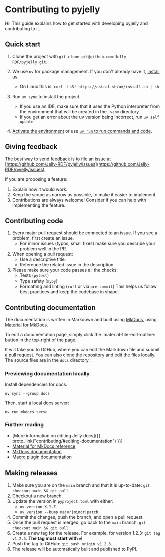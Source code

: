 # Contributing to pyjelly

Hi! This guide explains how to get started with developing pyjelly and contributing to it.

## Quick start

1. Clone the project with `git clone git@github.com:Jelly-RDF/pyjelly.git`.

2. We use `uv` for package management. If you don't already have it, [install uv](https://github.com/astral-sh/uv).
    * On Linux this is: `curl -LsSf https://astral.sh/uv/install.sh | sh`

3. Run `uv sync` to install the project.
    * If you use an IDE, make sure that it uses the Python interpreter from the environment that will be created in the `.venv` directory.
    * If you get an error about the uv version being incorrect, run `uv self update`

4. [Activate the environment](https://docs.python.org/3/library/venv.html#how-venvs-work) or use [`uv run` to run commands and code](https://docs.astral.sh/uv/guides/projects/). 

## Giving feedback

The best way to send feedback is to file an issue at [https://github.com/Jelly-RDF/pyjelly/issues](https://github.com/Jelly-RDF/pyjelly/issues)

If you are proposing a feature:

1. Explain how it would work.
2. Keep the scope as narrow as possible, to make it easier to implement.
3. Contributions are always welcome! Consider if you can help with implementing the feature.

## Contributing code

1. Every major pull request should be connected to an issue. If you see a problem, first create an issue.
    * For minor issues (typos, small fixes) make sure you describe your problem well in the PR.
2. When opening a pull request:
    * Use a descriptive title.
    * Reference the related issue in the description.
3. Please make sure your code passes all the checks:
    * Tests (`pytest`)
    * Type safety (`mypy`)
    * Formatting and linting (`ruff` or via `pre-commit`)
    This helps us follow best practices and keep the codebase in shape.

## Contributing documentation

The documentation is written in Markdown and built using [MkDocs](https://www.mkdocs.org/), using [Material for MkDocs](https://squidfunk.github.io/mkdocs-material/).

To edit a documentation page, simply click the :material-file-edit-outline: button in the top-right of the page.

It will take you to GitHub, where you can edit the Markdown file and submit a pull request. You can also clone [the repository](https://github.com/Jelly-RDF/pyjelly) and edit the files locally. The source files are in the `docs` directory.

### Previewing documentation locally

Install dependencies for docs:

```shell
uv sync --group docs
```

Then, start a local docs server:

```shell
uv run mkdocs serve
```

### Further reading

- [More information on editing Jelly docs]({{ proto_link("contributing/#editing-documentation") }})
- [Material for MkDocs reference](https://squidfunk.github.io/mkdocs-material/reference/)
- [MkDocs documentation](https://www.mkdocs.org/user-guide/writing-your-docs/)
- [Macro plugin documentation](https://mkdocs-macros-plugin.readthedocs.io/en/latest/)

## Making releases

1. Make sure you are on the `main` branch and that it is up-to-date: `git checkout main && git pull`.
2. Checkout a new branch.
3. Update the version in `pyproject.toml` with either:
    - `uv version X.Y.Z`
    - `uv version --bump major|minor|patch`
4. Commit the changes, push the branch, and open a pull request.
5. Once the pull request is merged, go back to the `main` branch: `git checkout main && git pull`.
6. Create a new tag for the release. For example, for version 1.2.3: `git tag v1.2.3`. **The tag must start with `v`!**
7. Push the tag to GitHub: `git push origin v1.2.3`.
8. The release will be automatically built and published to PyPI.
